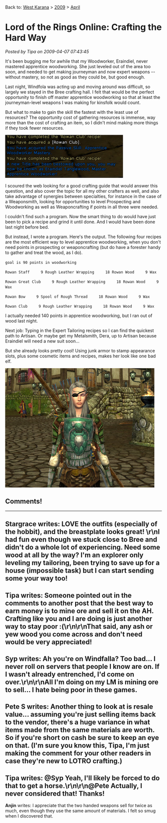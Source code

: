 Back to: [West Karana](/posts/westkarana.md) > [2009](/posts/2009/westkarana.md) > [April](./westkarana.md)
# Lord of the Rings Online: Crafting the Hard Way

*Posted by Tipa on 2009-04-07 07:43:45*

It's been bugging me for awhile that my Woodworker, Eraindiel, never mastered apprentice woodworking. She just leveled out of the area too soon, and needed to get making journeyman and now expert weapons -- without mastery, so not as good as they could be, but good enough.

Last night, Windfola was acting up and moving around was difficult, so largely we stayed in the Bree crafting hall. I felt that would be the perfect opportunity to finish off master apprentice woodworking so that at least the journeyman-level weapons I was making for kinsfolk would count.

But what to make to gain the skill the fastest with the least use of resources? The opportunity cost of gathering resources is immense, way more than the cost of crafting an item, so I didn't mind making more things if they took fewer resources.

![lotroclient-2009-04-07-07-56-58-24](../../../uploads/2009/04/lotroclient-2009-04-07-07-56-58-24.jpg "lotroclient-2009-04-07-07-56-58-24")

I scoured the web looking for a good crafting guide that would answer this question, and also cover the topic for all my other crafters as well, and also take advantage of synergies between specialties, for instance in the case of a Weaponsmith, looking for opportunities to level Prospecting and Woodworking as well as Weaponcrafting if points in all three were needed.

I couldn't find such a program. Now the smart thing to do would have just been to pick a recipe and grind it until done. And I would have been done last night before bed.

But instead, I wrote a program. Here's the output. The following four recipes are the most efficient way to level apprentice woodworking, when you don't need points in prospecting or weaponcrafting (but do have a forester handy to gather and treat the wood, as I do).

`goal is 90 points in woodworking`

`Rowan Staff
    9 Rough Leather Wrapping
    18 Rowan Wood
    9 Wax`

`Rowan Great Club
    9 Rough Leather Wrapping
    18 Rowan Wood
    9 Wax`

`Rowan Bow
    9 Spool of Rough Thread
    18 Rowan Wood
    9 Wax`

`Rowan Club
    9 Rough Leather Wrapping
    18 Rowan Wood
    9 Wax`

I actually needed 140 points in apprentice woodworking, but I ran out of wood last night.

Next job: Typing in the Expert Tailoring recipes so I can find the quickest path to Artisan. Or maybe get my Metalsmith, Dera, up to Artisan because Eraindiel will need a new suit soon...

But she already looks pretty cool! Using junk armor to stamp appearance slots, plus some cosmetic items and recipes, makes her look like one bad elf.

![lotroclient-2009-04-07-08-10-28-86](../../../uploads/2009/04/lotroclient-2009-04-07-08-10-28-86.jpg "lotroclient-2009-04-07-08-10-28-86")
## Comments!
---
**Stargrace** writes: LOVE the outfits (especially of the hobbit), and the breastplate looks great! \r\nI had fun even though we stuck close to Bree and didn't do a whole lot of experiencing. Need some wood at all by the way? I'm an explorer only leveling my tailoring, been trying to save up for a house (impossible task) but I can start sending some your way too!
---
**Tipa** writes: Someone pointed out in the comments to another post that the best way to earn money is to mine ore and sell it on the AH. Crafting like you and I are doing is just another way to stay poor :(\r\n\r\nThat said, any ash or yew wood you come across and don't need would be very appreciated!
---
**Syp** writes: Ah you're on Windfalla?  Too bad... I never roll on servers that people I know are on.  If I wasn't already entrenched, I'd come on over.\r\n\r\nAll I'm doing on my LM is mining ore to sell... I hate being poor in these games.
---
**Pete S** writes: Another thing to look at is resale value... assuming you're just selling items back to the vendor, there's a huge variance in what items made from the same materials are worth.  So if you're short on cash be sure to keep an eye on that. (I'm sure you know this, Tipa, I'm just making the comment for your other readers in case they're new to LOTRO crafting.)
---
**Tipa** writes: @Syp Yeah, I'll likely be forced to do that to get a horse.\r\n\r\n@Pete Actually, I never considered that! Thanks!
---
**Anjin** writes: I appreciate that the two handed weapons sell for twice as much, even though they use the same amount of materials. I felt so smug when I discovered that.
